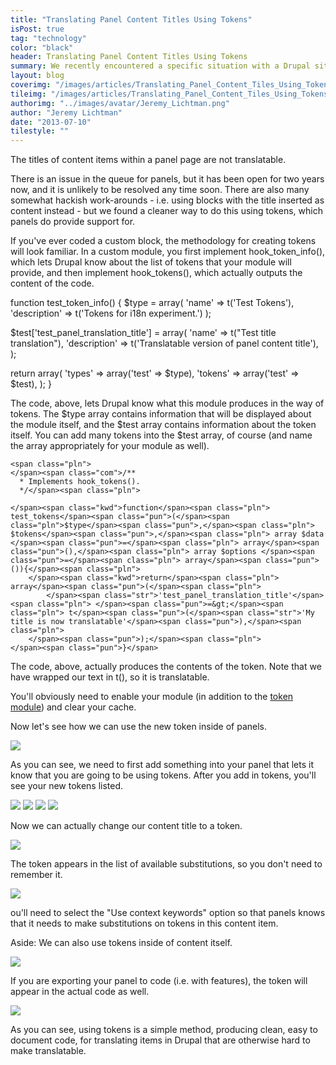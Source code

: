 ```yaml
---
title: "Translating Panel Content Titles Using Tokens"
isPost: true
tag: "technology"
color: "black"
header: Translating Panel Content Titles Using Tokens 
summary: We recently encountered a specific situation with a Drupal site that had to be retro-fitted for translation.
layout: blog
coverimg: "/images/articles/Translating_Panel_Content_Tiles_Using_Tokens/cover.jpg"
tileimg: "/images/articles/Translating_Panel_Content_Tiles_Using_Tokens/tile.jpg"
authorimg: "../images/avatar/Jeremy_Lichtman.png"
author: "Jeremy Lichtman"
date: "2013-07-10"
tilestyle: ""
---
```


The titles of content items within a panel page are not translatable.

There is an issue in the queue for panels, but it has been open for two years now, and it is unlikely to be resolved any time soon. There are also many somewhat hackish work-arounds - i.e. using blocks with the title inserted as content instead - but we found a cleaner way to do this using tokens, which panels do provide support for.

If you've ever coded a custom block, the methodology for creating tokens will look familiar. In a custom module, you first implement hook_token_info(), which lets Drupal know about the list of tokens that your module will provide, and then implement hook_tokens(), which actually outputs the content of the code.

</span><span class="kwd">function</span><span class="pln"> test_token_info</span><span class="pun">()</span><span class="pln"> </span><span class="pun">{</span><span class="pln">
	$type </span><span class="pun">=</span><span class="pln"> array</span><span class="pun">(</span><span class="pln">
		</span><span class="str">'name'</span><span class="pln"> </span><span class="pun">=&gt;</span><span class="pln"> t</span><span class="pun">(</span><span class="str">'Test Tokens'</span><span class="pun">),</span><span class="pln">
		</span><span class="str">'description'</span><span class="pln"> </span><span class="pun">=&gt;</span><span class="pln"> t</span><span class="pun">(</span><span class="str">'Tokens for i18n experiment.'</span><span class="pun">)</span><span class="pln">
	</span><span class="pun">);</span><span class="pln">

$test</span><span class="pun">[</span><span class="str">'test_panel_translation_title'</span><span class="pun">]</span><span class="pln"> </span><span class="pun">=</span><span class="pln"> array</span><span class="pun">(</span><span class="pln">
	</span><span class="str">'name'</span><span class="pln"> </span><span class="pun">=&gt;</span><span class="pln"> t</span><span class="pun">(</span><span class="str">"Test title translation"</span><span class="pun">),</span><span class="pln">
	</span><span class="str">'description'</span><span class="pln"> </span><span class="pun">=&gt;</span><span class="pln"> t</span><span class="pun">(</span><span class="str">'Translatable version of panel content title'</span><span class="pun">),</span><span class="pln">
</span><span class="pun">);</span><span class="pln">

</span><span class="kwd">return</span><span class="pln"> array</span><span class="pun">(</span><span class="pln">
		</span><span class="str">'types'</span><span class="pln"> </span><span class="pun">=&gt;</span><span class="pln"> array</span><span class="pun">(</span><span class="str">'test'</span><span class="pln"> </span><span class="pun">=&gt;</span><span class="pln"> $type</span><span class="pun">),</span><span class="pln">
		</span><span class="str">'tokens'</span><span class="pln"> </span><span class="pun">=&gt;</span><span class="pln"> array</span><span class="pun">(</span><span class="str">'test'</span><span class="pln"> </span><span class="pun">=&gt;</span><span class="pln"> $test</span><span class="pun">),</span><span class="pln">
	</span><span class="pun">);</span><span class="pln">
</span><span class="pun">}</span></code></pre>

The code, above, lets Drupal know what this module produces in the way of tokens. The $type array contains information that will be displayed about the module itself, and the $test array contains information about the token itself. You can add many tokens into the $test array, of course (and name the array appropriately for your module as well).

    <span class="pln">
    </span><span class="com">/**
      * Implements hook_tokens().
      */</span><span class="pln">

    </span><span class="kwd">function</span><span class="pln"> test_tokens</span><span class="pun">(</span><span class="pln">$type</span><span class="pun">,</span><span class="pln"> $tokens</span><span class="pun">,</span><span class="pln"> array $data </span><span class="pun">=</span><span class="pln"> array</span><span class="pun">(),</span><span class="pln"> array $options </span><span class="pun">=</span><span class="pln"> array</span><span class="pun">()){</span><span class="pln">
    	</span><span class="kwd">return</span><span class="pln"> array</span><span class="pun">(</span><span class="pln">
    		</span><span class="str">'test_panel_translation_title'</span><span class="pln"> </span><span class="pun">=&gt;</span><span class="pln"> t</span><span class="pun">(</span><span class="str">'My title is now translatable'</span><span class="pun">),</span><span class="pln">
    	</span><span class="pun">);</span><span class="pln">
    </span><span class="pun">}</span>

The code, above, actually produces the contents of the token. Note that we have wrapped our text in t(), so it is translatable.

You'll obviously need to enable your module (in addition to the [token module](https://drupal.org/project/token)) and clear your cache.

Now let's see how we can use the new token inside of panels.

<img src="/images/20130907111954.jpg">

As you can see, we need to first add something into your panel that lets it know that you are going to be using tokens. After you add in tokens, you'll see your new tokens listed.

<img src="/images/20130907111843.jpg">

<img src="/images/20130907112024.jpg">

<img src="/images/20130907112235.jpg">

<img src="/images/20130907112355.jpg">

Now we can actually change our content title to a token.

<img src="/images/20130907112535.jpg">

The token appears in the list of available substitutions, so you don't need to remember it.

<img src="/images/20130907112722.jpg">

ou'll need to select the "Use context keywords" option so that panels knows that it needs to make substitutions on tokens in this content item.

Aside: We can also use tokens inside of content itself.

<img src="/images/20130907112802.jpg">

If you are exporting your panel to code (i.e. with features), the token will appear in the actual code as well.

<img src="/images/20130907112904.jpg">

As you can see, using tokens is a simple method, producing clean, easy to document code, for translating items in Drupal that are otherwise hard to make translatable.






